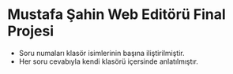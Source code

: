 # Mustafa Şahin Web Editörü Final Projesi

* Soru numaları klasör isimlerinin başına iliştirilmiştir.
* Her soru cevabıyla kendi klasörü içersinde anlatılmıştır.
